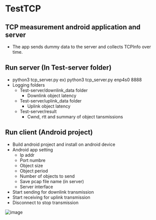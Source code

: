 # TestTCP
## TCP measurement android application and server
- The app sends dummy data to the server and collects TCPInfo over time.

## Run server (In Test-server folder)
- python3 tcp_server.py <interface> <port> ex) python3 tcp_server.py enp4s0 8888
- Logging folders
  - Test-server/downlink_data folder
    - Downlink object latency
  - Test-server/uplink_data folder
    - Uplink object latency
  - Test-server/result
    - Cwnd, rtt and summary of object tansmissions

## Run client (Android project)
- Build android project and install on android device
- Android app setting
  - Ip addr
  - Port numbre
  - Object size
  - Object period
  - Number of objects to send
  - Save pcap file name (in server)
  - Server interface
- Start sending for downlink transmission
- Start receiving for uplink transmission
- Disconnect to stop transmission

![image](https://github.com/lgs96/TestTCP/assets/33349919/c5e0c55a-a9e6-401f-83be-3f7c9d4fd1ed)

